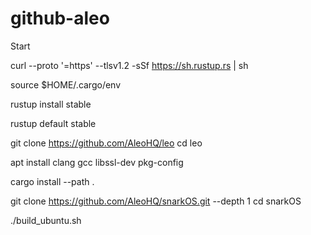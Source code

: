 # github-aleo

Start

curl --proto '=https' --tlsv1.2 -sSf https://sh.rustup.rs | sh

source $HOME/.cargo/env

rustup install stable

rustup default stable

git clone https://github.com/AleoHQ/leo
cd leo

apt install clang gcc libssl-dev pkg-config

cargo install --path .

git clone https://github.com/AleoHQ/snarkOS.git --depth 1
cd snarkOS

./build_ubuntu.sh

